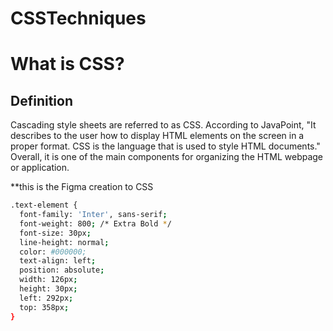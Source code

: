 # CSSTechniques
# What is CSS?
## Definition
Cascading style sheets are referred to as CSS. According to JavaPoint, "It describes to the user how to display HTML elements on the screen in a proper format. CSS is the language that is used to style HTML documents." Overall, it is one of the main components for organizing the HTML webpage or application.

**this is the Figma creation to CSS
```bash
.text-element {
  font-family: 'Inter', sans-serif;
  font-weight: 800; /* Extra Bold */
  font-size: 30px;
  line-height: normal;
  color: #000000;
  text-align: left;
  position: absolute;
  width: 126px;
  height: 30px;
  left: 292px;
  top: 358px;
}

```

